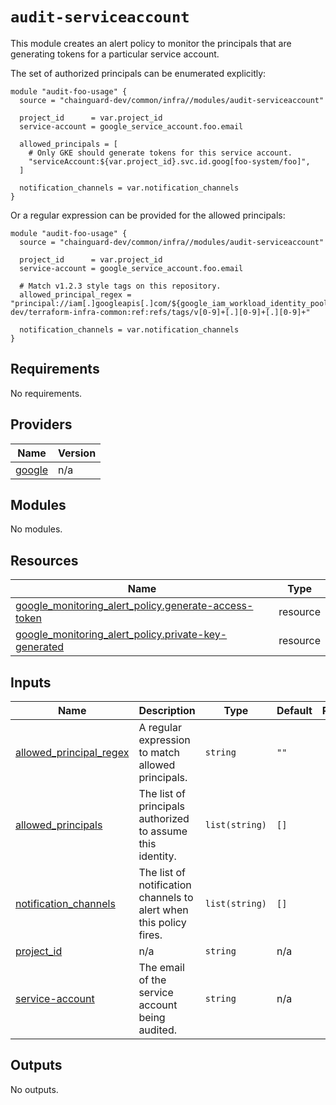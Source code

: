 # `audit-serviceaccount`

This module creates an alert policy to monitor the principals that are
generating tokens for a particular service account.

The set of authorized principals can be enumerated explicitly:
```hcl
module "audit-foo-usage" {
  source = "chainguard-dev/common/infra//modules/audit-serviceaccount"

  project_id      = var.project_id
  service-account = google_service_account.foo.email

  allowed_principals = [
    # Only GKE should generate tokens for this service account.
    "serviceAccount:${var.project_id}.svc.id.goog[foo-system/foo]",
  ]

  notification_channels = var.notification_channels
}
```

Or a regular expression can be provided for the allowed principals:
```hcl
module "audit-foo-usage" {
  source = "chainguard-dev/common/infra//modules/audit-serviceaccount"

  project_id      = var.project_id
  service-account = google_service_account.foo.email

  # Match v1.2.3 style tags on this repository.
  allowed_principal_regex = "principal://iam[.]googleapis[.]com/${google_iam_workload_identity_pool.pool.name}/subject/repo:chainguard-dev/terraform-infra-common:ref:refs/tags/v[0-9]+[.][0-9]+[.][0-9]+"

  notification_channels = var.notification_channels
}
```


<!-- BEGIN_TF_DOCS -->
## Requirements

No requirements.

## Providers

| Name | Version |
|------|---------|
| <a name="provider_google"></a> [google](#provider\_google) | n/a |

## Modules

No modules.

## Resources

| Name | Type |
|------|------|
| [google_monitoring_alert_policy.generate-access-token](https://registry.terraform.io/providers/hashicorp/google/latest/docs/resources/monitoring_alert_policy) | resource |
| [google_monitoring_alert_policy.private-key-generated](https://registry.terraform.io/providers/hashicorp/google/latest/docs/resources/monitoring_alert_policy) | resource |

## Inputs

| Name | Description | Type | Default | Required |
|------|-------------|------|---------|:--------:|
| <a name="input_allowed_principal_regex"></a> [allowed\_principal\_regex](#input\_allowed\_principal\_regex) | A regular expression to match allowed principals. | `string` | `""` | no |
| <a name="input_allowed_principals"></a> [allowed\_principals](#input\_allowed\_principals) | The list of principals authorized to assume this identity. | `list(string)` | `[]` | no |
| <a name="input_notification_channels"></a> [notification\_channels](#input\_notification\_channels) | The list of notification channels to alert when this policy fires. | `list(string)` | `[]` | no |
| <a name="input_project_id"></a> [project\_id](#input\_project\_id) | n/a | `string` | n/a | yes |
| <a name="input_service-account"></a> [service-account](#input\_service-account) | The email of the service account being audited. | `string` | n/a | yes |

## Outputs

No outputs.
<!-- END_TF_DOCS -->
